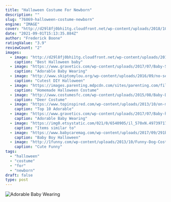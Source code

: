 ```yaml
---
title: "Halloween Costume For Newborn"
description: ""
slug: "76869-halloween-costume-newborn"
engine: "IMAGE"
cover: "http://d29l8fj0bhi1tg.cloudfront.net/wp-content/uploads/2018/10/04102642/a4LaBoo.jpg"
date: "2021-09-01T15:13:35.884Z"
author: "Frederick Boone"
ratingValue: "3.9"
reviewCount: "2"
images:
  - image: "http://d29l8fj0bhi1tg.cloudfront.net/wp-content/uploads/2018/10/04102642/a4LaBoo.jpg"
    caption: "Best Halloween baby"
  - image: "https://www.gravetics.com/wp-content/uploads/2017/07/Baby-Scarecrow-Costume.jpg"
    caption: "Adorable Baby Wearing"
  - image: "http://www.skiptomylou.org/wp-content/uploads/2016/09/no-sew-witch-costume-skiptomylou-2.jpg"
    caption: "Cutest DIY Halloween"
  - image: "https://images.parenting.mdpcdn.com/sites/parenting.com/files/styles/facebook_og_image/public/Hcontest_BERNADETTEMAES_P_new.jpg?itok=50KIv-iW"
    caption: "Homemade Halloween Costume"
  - image: "http://www.costumesfc.com/wp-content/uploads/2015/08/Baby-Deer-Costume.jpg"
    caption: "Deer Costume"
  - image: "https://www.topinspired.com/wp-content/uploads/2013/10/on-my-little-flower.jpg"
    caption: "Top 10 Adorable"
  - image: "https://www.gravetics.com/wp-content/uploads/2017/07/Baby-halloween-costumes.jpg"
    caption: "Adorable Baby Wearing"
  - image: "https://img0.etsystatic.com/021/0/6540905/il_570xN.497397176_pv5m.jpg"
    caption: "Items similar to"
  - image: "https://www.babycaremag.com/wp-content/uploads/2017/09/291b5951d70c975e273604394dc13229.jpg"
    caption: "Baby Boy Halloween"
  - image: "http://1funny.com/wp-content/uploads/2013/10/Funny-Dog-Costumes-For-Halloween-6-1.jpg"
    caption: "Cute Funny"
tags:
  - "halloween"
  - "costume"
  - "for"
  - "newborn"
draft: false
type: post
---
```



![Adorable Baby Wearing](https://www.gravetics.com/wp-content/uploads/2017/07/Baby-Scarecrow-Costume.jpg "Adorable Baby Wearing")


<!--inArticleAds-->

<!--galleryOne-->


<!--inArticleAds-->

<!--galleryTwo-->


<!--galleryThree-->

